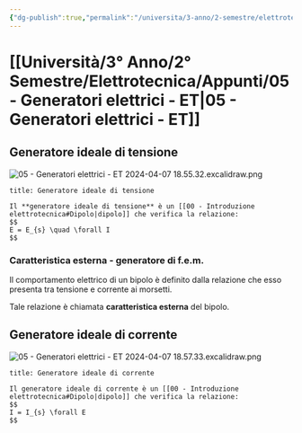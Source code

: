 ```yaml
---
{"dg-publish":true,"permalink":"/universita/3-anno/2-semestre/elettrotecnica/appunti/05-generatori-elettrici-et/"}
---
```



# [[Università/3° Anno/2° Semestre/Elettrotecnica/Appunti/05 - Generatori elettrici - ET\|05 - Generatori elettrici - ET]]

## Generatore ideale di tensione

![05 - Generatori elettrici - ET 2024-04-07 18.55.32.excalidraw.png](/img/user/Excalidraw/05%20-%20Generatori%20elettrici%20-%20ET%202024-04-07%2018.55.32.excalidraw.png)



```ad-Definizione
title: Generatore ideale di tensione

Il **generatore ideale di tensione** è un [[00 - Introduzione elettrotecnica#Dipolo|dipolo]] che verifica la relazione:
$$
E = E_{s} \quad \forall I
$$

```

### Caratteristica esterna - generatore di f.e.m.

Il comportamento elettrico di un bipolo è definito dalla relazione che esso presenta tra tensione e corrente ai morsetti.

Tale relazione è chiamata **caratteristica esterna** del bipolo.


## Generatore ideale di corrente

![05 - Generatori elettrici - ET 2024-04-07 18.57.33.excalidraw.png](/img/user/Excalidraw/05%20-%20Generatori%20elettrici%20-%20ET%202024-04-07%2018.57.33.excalidraw.png)


```ad-Definizione
title: Generatore ideale di corrente

Il generatore ideale di corrente è un [[00 - Introduzione elettrotecnica#Dipolo|dipolo]] che verifica la relazione:
$$
I = I_{s} \forall E
$$

```




